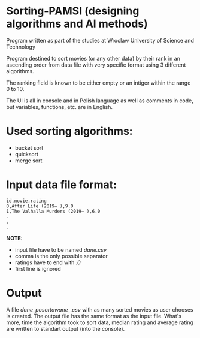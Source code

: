 # Sorting-PAMSI (designing algorithms and AI methods)
Program written as part of the studies at Wroclaw University of Science and Technology

Program destined to sort movies (or any other data) by their rank in an ascending order from data file with very specific format using 3 different algorithms.

The ranking field is known to be either empty or an intiger within the range 0 to 10.

The UI is all in console and in Polish language as well as comments in code, but variables, functions, etc. are in English.

# Used sorting algorithms:
- bucket sort
- quicksort
- merge sort

# Input data file format:

```
id,movie,rating
0,After Life (2019– ),9.0
1,The Valhalla Murders (2019– ),6.0
.
.
.

```

**NOTE:**  
- input file have to be named *dane.csv*  
- comma is the only possible separator  
- ratings have to end with *.0*  
- first line is ignored

# Output

A file *dane_posortowane_.csv* with as many sorted movies as user chooses is created. The output file has the same format as the input file.
What's more, time the algorithm took to sort data, median rating and average rating are written to standart output (into the console).
